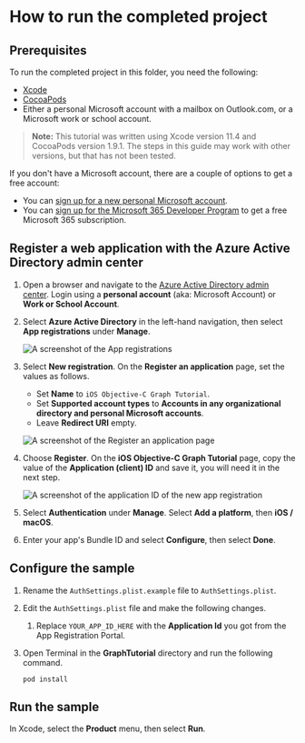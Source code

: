 # How to run the completed project

## Prerequisites

To run the completed project in this folder, you need the following:

- [Xcode](https://developer.apple.com/xcode/)
- [CocoaPods](https://cocoapods.org)
- Either a personal Microsoft account with a mailbox on Outlook.com, or a Microsoft work or school account.

> **Note:** This tutorial was written using Xcode version 11.4 and CocoaPods version 1.9.1. The steps in this guide may work with other versions, but that has not been tested.

If you don't have a Microsoft account, there are a couple of options to get a free account:

- You can [sign up for a new personal Microsoft account](https://signup.live.com/signup?wa=wsignin1.0&rpsnv=12&ct=1454618383&rver=6.4.6456.0&wp=MBI_SSL_SHARED&wreply=https://mail.live.com/default.aspx&id=64855&cbcxt=mai&bk=1454618383&uiflavor=web&uaid=b213a65b4fdc484382b6622b3ecaa547&mkt=E-US&lc=1033&lic=1).
- You can [sign up for the Microsoft 365 Developer Program](https://developer.microsoft.com/microsoft-365/dev-program) to get a free Microsoft 365 subscription.

## Register a web application with the Azure Active Directory admin center

1. Open a browser and navigate to the [Azure Active Directory admin center](https://aad.portal.azure.com). Login using a **personal account** (aka: Microsoft Account) or **Work or School Account**.

1. Select **Azure Active Directory** in the left-hand navigation, then select **App registrations** under **Manage**.

    ![A screenshot of the App registrations ](/tutorial/images/aad-portal-app-registrations.png)

1. Select **New registration**. On the **Register an application** page, set the values as follows.

    - Set **Name** to `iOS Objective-C Graph Tutorial`.
    - Set **Supported account types** to **Accounts in any organizational directory and personal Microsoft accounts**.
    - Leave **Redirect URI** empty.

    ![A screenshot of the Register an application page](/tutorial/images/aad-register-an-app.png)

1. Choose **Register**. On the **iOS Objective-C Graph Tutorial** page, copy the value of the **Application (client) ID** and save it, you will need it in the next step.

    ![A screenshot of the application ID of the new app registration](/tutorial/images/aad-application-id.png)

1. Select **Authentication** under **Manage**. Select **Add a platform**, then **iOS / macOS**.

1. Enter your app's Bundle ID and select **Configure**, then select **Done**.

## Configure the sample

1. Rename the `AuthSettings.plist.example` file to `AuthSettings.plist`.
1. Edit the `AuthSettings.plist` file and make the following changes.
    1. Replace `YOUR_APP_ID_HERE` with the **Application Id** you got from the App Registration Portal.
1. Open Terminal in the **GraphTutorial** directory and run the following command.

    ```Shell
    pod install
    ```

## Run the sample

In Xcode, select the **Product** menu, then select **Run**.
